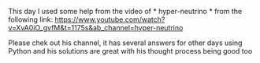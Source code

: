 This day I used some help from the video of * hyper-neutrino * from the following link:
    https://www.youtube.com/watch?v=XvA0iO_gvfM&t=1175s&ab_channel=hyper-neutrino 

Please chek out his channel, it has several answers for other days using Python and his solutions are great with his thought process being good too
